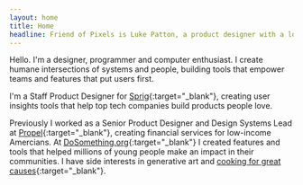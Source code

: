 ```yaml
---
layout: home
title: Home
headline: Friend of Pixels is Luke Patton, a product designer with a love of complex systems.
---
```


Hello. I'm a designer, programmer and computer enthusiast. I create humane intersections of systems and people, building tools that empower teams and features that put users first.

I'm a Staff Product Designer for [Sprig](https://www.sprig.com/){:target="_blank"}, creating user insights tools that help top tech companies build products people love.

Previously I worked as a Senior Product Designer and Design Systems Lead at [Propel](https://www.joinpropel.com/){:target="_blank"}, creating financial services for low-income Amercians. At [DoSomething.org](https://www.dosomething.org/us/about){:target="_blank"} I created features and tools that helped millions of young people make an impact in their communities. I have side interests in generative art and [cooking for great causes](https://www.tikkunbbq.com/){:target="_blank"}.
